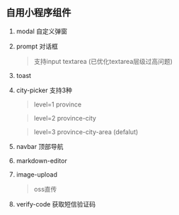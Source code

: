 ## 自用小程序组件

1. modal 自定义弹窗

2. prompt 对话框
	> 支持input textarea (已优化textarea层级过高问题)

3. toast

4. city-picker
	支持3种

	> level=1 province 

	> level=2 province-city 

	> level=3 province-city-area (defalut)

5. navbar 顶部导航

6. markdown-editor

7. image-upload
	> oss直传

8. verify-code 获取短信验证码
